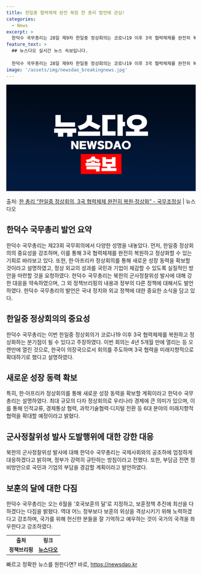 ```yaml
---
title: 한일중 협력체제 완전 복원 한 총리 발언에 관심!
categories:
  - News
excerpt: >
  한덕수 국무총리는 28일 제9차 한일중 정상회의는 코로나19 이후 3국 협력체제를 완전히 복원하고 정상화하는…
feature_text: >
  ## 뉴스다오 실시간 뉴스 속보입니다.

  한덕수 국무총리는 28일 제9차 한일중 정상회의는 코로나19 이후 3국 협력체제를 완전히 복원하고 정상화하는…
image: '/assets/img/newsdao_breakingnews.jpg'
---
```


![뉴스다오 속보](/assets/img/newsdao_breakingnews.jpg)

<p>출처: <a href="https://newsdao.kr/3929" rel="dofollow">한 총리 “한일중 정상회의, 3국 협력체제 완전히 복원·정상화” - 국무조정실</a> | 뉴스다오</p>

<h2 data-ke-size="size26">한덕수 국무총리 발언 요약</h2>
<p data-ke-size="size16">한덕수 국무총리는 제23회 국무회의에서 다양한 성명을 내놓았다. 먼저, 한일중 정상회의의 중요성을 강조하며, 이를 통해 3국 협력체제를 완전히 복원하고 정상화할 수 있는 기회로 바라보고 있다. 또한, 한·아프리카 정상회의를 통해 새로운 성장 동력을 확보할 것이라고 설명하였고, 정상 외교의 성과를 국민과 기업이 체감할 수 있도록 실질적인 방안을 마련할 것을 요청하였다. 한덕수 국무총리는 북한의 군사정찰위성 발사에 대해 강한 대응을 약속하였으며, 그 외 정책브리핑의 내용과 정부의 다른 정책에 대해서도 발언하였다. 한덕수 국무총리의 발언은 국내 정치와 외교 정책에 대한 중요한 소식을 담고 있다.</p>

<h2 data-ke-size="size26">한일중 정상회의의 중요성</h2>
<p data-ke-size="size16">한덕수 국무총리는 이번 한일중 정상회의가 코로나19 이후 3국 협력체제를 복원하고 정상화하는 분기점이 될 수 있다고 주장하였다. 이번 회의는 4년 5개월 만에 열리는 등 오랜만에 열린 것으로, 한국이 의장국으로서 회의를 주도하며 3국 협력을 미래지향적으로 확대하기로 했다고 설명하였다.</p>

<h2 data-ke-size="size26">새로운 성장 동력 확보</h2>
<p data-ke-size="size16">특히, 한·아프리카 정상회의를 통해 새로운 성장 동력을 확보할 계획이라고 한덕수 국무총리는 설명하였다. 최대 규모의 다자 정상회의로 우리나라 경제에 큰 의미가 있으며, 이를 통해 인적교류, 경제통상 협력, 과학기술협력·디지털 전환 등 6대 분야의 미래지향적 협력을 확대할 예정이라고 밝혔다.</p>

<h2 data-ke-size="size26">군사정찰위성 발사 도발행위에 대한 강한 대응</h2>
<p data-ke-size="size16">북한의 군사정찰위성 발사에 대해 한덕수 국무총리는 국제사회와의 공조하에 엄정하게 대응하겠다고 밝히며, 정부가 강력히 규탄하는 방침이라고 전했다. 또한, 부담금 전면 정비방안으로 국민과 기업의 부담을 경감할 계획이라고 발언하였다.</p>

<h2 data-ke-size="size26">보훈의 달에 대한 다짐</h2>
<p data-ke-size="size16">한덕수 국무총리는 오는 6월을 '호국보훈의 달'로 지정하고, 보훈정책 추진에 최선을 다하겠다는 다짐을 밝혔다. 역대 어느 정부보다 보훈의 위상을 격상시키기 위해 노력하겠다고 강조하며, 국가를 위해 헌신한 분들을 잘 기억하고 예우하는 것이 국가의 국격을 좌우한다고 강조하였다.</p>

<table>
	<tbody>
		<tr>
			<td style="text-align: center; height: 17px;"><b>출처</b></td>
			<td style="text-align: center; height: 17px;"><b>링크</b></td>
		</tr>
		<tr>
			<td style="text-align: center; height: 17px;"><b>정책브리핑</b></td>
			<td style="text-align: center; height: 17px;"><b><a href="https://newsdao.kr/3929">뉴스다오</a></b></td>
		</tr>
	</tbody>
</table>
 

빠르고 정확한 뉴스를 원한다면? 바로, <a href="https://newsdao.kr" rel="dofollow">https://newsdao.kr</a>


